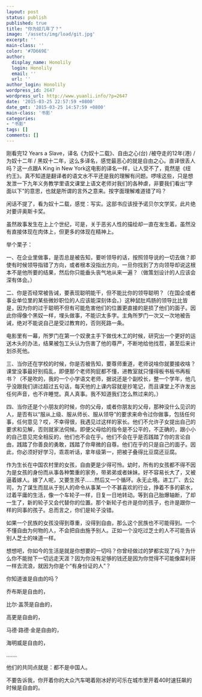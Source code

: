 ```yaml
---
layout: post
status: publish
published: true
title: "你为奴几年了？"
image: '/assets/img/load/git.jpg'
excerpt: ''
main-class: ''
color: '#7D669E'
author:
  display_name: Honolily
  login: Honolily
  email: ''
  url: ''
author_login: Honolily
wordpress_id: 2647
wordpress_url: http://www.yuanli.info/?p=2647
date: '2015-03-25 22:57:59 +0800'
date_gmt: '2015-03-25 14:57:59 +0800'
main-class: '书影'
categories:
- "书影"
tags: []
comments: []
---
```

刚看完12 Years a Slave，译名《为奴十二载》、自由之心(台) /被夺走的12年(港) / 为奴十二年 / 黑奴十二年，这么多译名，感觉最恶心的就是自由之心。直译很丢人吗？这一点跟A King in New York这电影的译名一样，让人受不了，竟然是《纽约王》。真不知道是翻译者的语文水不平还是我的理解有问题。啰嗦这些，只是想发泄一下九年义务教学里语文课堂上语文老师对我们的各种虐，非要我们看出&ldquo;字面以下&rdquo;的意思，也就是所谓的言外之意来。按字面理解难道错了吗？

闲话不提了，看为奴十二载，感觉：写实。这部书应该授予诺贝尔文学奖，此片绝对要评奥斯卡奖。

虽然故事发生在上上个世纪，可是，关于恶劣人性的描绘却一直在发生着。虽然没有直接体现在肉体上，但更多的体现在精神上。

举个栗子：

一、在企业里做事，是否总是被告知，要听领导的话，按照领导说的一切去做？即使有时候领导指错了方向，或者根本没指出方向，一旦你找到了方向领导却说这根本不是他所要的结果，然后你只能垂头丧气地从来一遍？（做策划设计的人应该会深有体会。）

二、你是否经常被告诫，要表现聪明能干，但不能比你的领导聪明？（在国企或者事业单位里的某些微妙职位的人应该能深刻体会。）这种鼠肚鸡肠的领导比比皆是，因为你的过于聪明不但有可能危害他们的位置更直接的是损了他们的面子。因此你得像个黑奴一样，埋头做事，不能识太多字。主角所罗门一次又一次地被告诫，绝对不能说自己是受过教育的，否则死路一条。

电影里有一幕，所罗门在第一个奴隶主手下做伐木工的时候，研究出一个更好的运送木头的办法，结果被包工头认为伤害了他的尊严，不断地给他找茬，甚至后来计划杀死他。

三、当你还在学校的时候，你是否被告知，要尊师重道，老师说啥你就要接收啥？课堂没事最好别捣乱，即便那个老师狗屁都不懂，进教室就只懂得板书板书再板书？（不是吹的，我的一个小学语文老师，据说还是个副校长，整一个学年，他几乎没跟我们讲过超过五句话，每天他的上课内容就是抄笔记，而且课堂上不许发出任何声音，也不许睡觉。真人真事。我不知道我们怎么熬过来的。）

四、当你还是个小朋友的时候，你的父母，或者你朋友的父母，那种没什么见识的人，是否有以&ldquo;服从上级、服从师长、服从领导&rdquo;的要求来命令过你做事，包括任何事，任何意见？哎，不幸得很，我遇见过这样的家长。他们不允许子女提出自己的要求和见解，否则就家法伺候。即便父母给的指令是不公平的，不正确的，跟小小的自己意见完全相反的，他们也不会在乎。他们不会在乎是否践踏了你的言论自由，践踏了你善良的勇敢，践踏了你卑微的自尊。他们在乎的只是自己的面子。因此，你必须好好学习，乖乖听话，拿年级第一，把被子叠得比豆腐还豆腐。

作为生长在中国农村里的女孩，自由更是少得可怜。幼时，所有的女孩都不得不因为是女孩的身份而从事各种繁重的家务，带弟弟或者妹妹。好不容易长大了，又被逼着嫁人。嫁了人呢，又要生孩子......然后又一个循环。永无止境。进工厂、去公司，为了谋生而屈从于别人的命令从事某一个不甚喜欢的行业，挣着不多的薪水，过着平庸的生活，像一个车轮子一样，日复一日地转动。等到自己胎爆轴断，了却一生了，新的轮子又会代替你的位置。那个新轮子也许是你的孩子，也许是跟你一样的同事的孩子。总而言之，你们是轮子没错。

如果一个民族的女孩没得到尊重，没得到自由，那么这个民族也不可能得到。一个不懂自由为何物的人，不会把自由施予别人。正如一个没吃过芝士的人不可能告诉别人芝士的味道一样。

想想吧，你如今的生活是就是你想要的一切吗？你曾经做过的梦都实现了吗？为什么你不能抛下一切远走天涯？因为你没有足够的钱还是因为你觉得不可能像犀利哥一样去流浪，就因为你是个&ldquo;有身份证的人&rdquo;？

你知道谁是自由的吗？

乔布斯是自由的，

比尔&middot;盖茨是自由的，

高更是自由的，

马德&middot;路德&middot;金是自由的，

海明威是自由的，

.......

他们的共同点就是：都不是中国人。

不要告诉我，你开着你的大众汽车喝着刚冰好的可乐在城市里开着40时速狂飙的时候是自由的。

